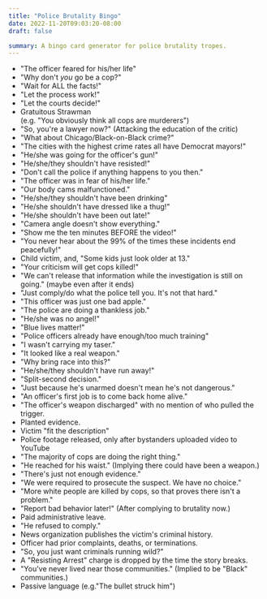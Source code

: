 ```yaml
---
title: "Police Brutality Bingo"
date: 2022-11-20T09:03:20-08:00
draft: false

summary: A bingo card generator for police brutality tropes.
---
```


* "The officer feared for his/her life"
* "Why don't *you* go be a cop?"
* "Wait for ALL the facts!"
* "Let the process work!"
* "Let the courts decide!"
* Gratuitous Strawman <br />(e.g. "You obviously think all cops are murderers")
* "So, you're a lawyer now?" (Attacking the education of the critic)
* "What about Chicago/Black-on-Black crime?"
* "The cities with the highest crime rates all have Democrat mayors!"
* "He/she was going for the officer's gun!"
* "He/she/they shouldn't have resisted!"
* "Don't call the police if anything happens to you then."
* "The officer was in fear of his/her life."
* "Our body cams malfunctioned."
* "He/she/they shouldn't have been drinking"
* "He/she shouldn't have dressed like a thug!"
* "He/she shouldn't have been out late!"
* "Camera angle doesn't show everything."
* "Show me the ten minutes BEFORE the video!"
* "You never hear about the 99% of the times these incidents end peacefully!"
* Child victim, and, "Some kids just look older at 13."
* "Your criticism will get cops killed!"
* "We can't release that information while the investigation is still on going." (maybe even after it ends)
* "Just comply/do what the police tell you. It's not that hard."
* "This officer was just one bad apple."
* "The police are doing a thankless job."
* "He/she was no angel!"
* "Blue lives matter!"
* "Police officers already have enough/too much training"
* "I wasn't carrying my taser."
* "It looked like a real weapon."
* "Why bring race into this?"
* "He/she/they shouldn't have run away!"
* "Split-second decision."
* "Just because he's unarmed doesn't mean he's not dangerous."
* "An officer's first job is to come back home alive."
* "The officer's weapon discharged" with no mention of who pulled the trigger.
* Planted evidence.
* Victim "fit the description"
* Police footage released, only after bystanders uploaded video to YouTube
* "The majority of cops are doing the right thing."
* "He reached for his waist." (Implying there could have been a weapon.)
* "There's just not enough evidence."
* "We were required to prosecute the suspect. We have no choice."
* "More white people are killed by cops, so that proves there isn't a problem."
* "Report bad behavior later!" (After complying to brutality now.)
* Paid administrative leave.
* "He refused to comply."
* News organization publishes the victim's criminal history.
* Officer had prior complaints, deaths, or terminations.
* "So, you just want criminals running wild?"
* A "Resisting Arrest" charge is dropped by the time the story breaks.
* "You've never lived near those communities." (Implied to be "Black" communities.)
* Passive language (e.g."The bullet struck him")